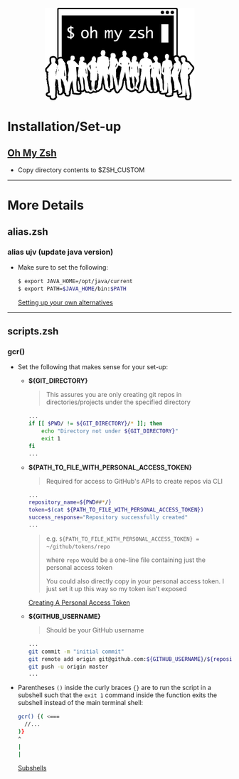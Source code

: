 <p align="center">
  <img src="/resources/images/oh-my-zsh-logo.png" alt="Oh My Zsh">
</p>

# Installation/Set-up
## [Oh My Zsh](https://github.com/ohmyzsh/ohmyzsh)

- Copy directory contents to $ZSH_CUSTOM

---

# More Details
## alias.zsh
### alias ujv (update java version)
- Make sure to set the following:

  ```zsh
  $ export JAVA_HOME=/opt/java/current
  $ export PATH=$JAVA_HOME/bin:$PATH
  ```

  [Setting up your own alternatives](https://stackoverflow.com/a/60377885)

---

## scripts.zsh
### gcr()
- Set the following that makes sense for your set-up:
  - **${GIT_DIRECTORY}**
  
    > This assures you are only creating git repos in directories/projects under the specified directory
    ```sh
    ...
    if [[ $PWD/ != ${GIT_DIRECTORY}/* ]]; then
        echo "Directory not under ${GIT_DIRECTORY}"
        exit 1
    fi
    ...
    ``` 
  
  - **${PATH_TO_FILE_WITH_PERSONAL_ACCESS_TOKEN}**
  
    > Required for access to GitHub's APIs to create repos via CLI
    ```sh
    ...
    repository_name=${PWD##*/}
    token=$(cat ${PATH_TO_FILE_WITH_PERSONAL_ACCESS_TOKEN})
    success_response="Repository successfully created"
    ...
    ```
    >   e.g. `${PATH_TO_FILE_WITH_PERSONAL_ACCESS_TOKEN} = ~/github/tokens/repo`
    >
    >   where `repo` would be a one-line file containing just the personal access token
    >
    >   You could also directly copy in your personal access token. I just set it up this way so my token isn't exposed
    
    [Creating A Personal Access Token](https://docs.github.com/en/github/authenticating-to-github/creating-a-personal-access-token)
  
  - **${GITHUB_USERNAME}**
  
    > Should be your GitHub username
    ```sh
    ...
    git commit -m "initial commit"
    git remote add origin git@github.com:${GITHUB_USERNAME}/${repository_name}.git
    git push -u origin master
    ...
    ```

- Parentheses `()` inside the curly braces `{}` are to run the script in a subshell such that
  the `exit 1` command inside the function exits the subshell instead of the main terminal shell:
  ```sh
  gcr() {( <===
    //...
  )}
  ^
  |
  |
  ```

  [Subshells](https://www.tldp.org/LDP/abs/html/subshells.html)
